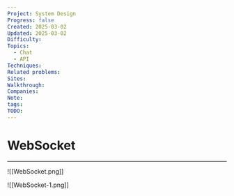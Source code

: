 ```yaml
---
Project: System Design
Progress: false
Created: 2025-03-02
Updated: 2025-03-02
Difficulty: 
Topics:
  - Chat
  - API
Techniques: 
Related problems: 
Sites: 
Walkthrough: 
Companies: 
Note: 
tags: 
TODO: 
---
```

# WebSocket
---
![[WebSocket.png]]

![[WebSocket-1.png]]